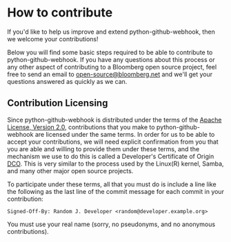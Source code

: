 # How to contribute

If you'd like to help us improve and extend python-github-webhook, then we welcome your
contributions!

Below you will find some basic steps required to be able to contribute to python-github-webhook. If
you have any questions about this process or any other aspect of contributing to a Bloomberg open
source project, feel free to send an email to open-source@bloomberg.net and we'll get your questions
answered as quickly as we can.


## Contribution Licensing

Since python-github-webhook is distributed under the terms of the [Apache License, Version
2.0](http://www.apache.org/licenses/LICENSE-2.0.html), contributions that you make to python-github-webhook
are licensed under the same terms. In order for us to be able to accept your contributions,
we will need explicit confirmation from you that you are able and willing to provide them under
these terms, and the mechanism we use to do this is called a Developer's Certificate of Origin
[DCO](DCO.md).  This is very similar to the process used by the Linux(R) kernel, Samba, and many
other major open source projects.

To participate under these terms, all that you must do is include a line like the following as the
last line of the commit message for each commit in your contribution:

    Signed-Off-By: Random J. Developer <random@developer.example.org>

You must use your real name (sorry, no pseudonyms, and no anonymous contributions).
